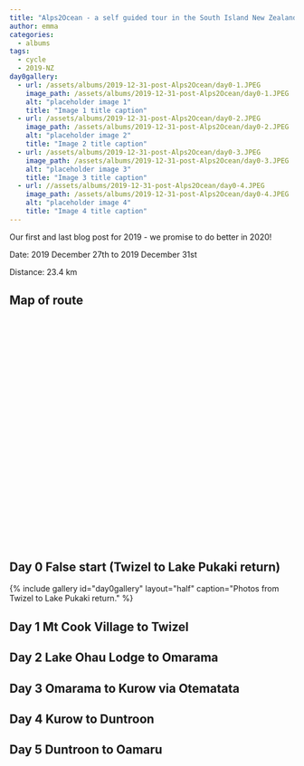 ```yaml
---
title: "Alps2Ocean - a self guided tour in the South Island New Zealand"
author: emma
categories:
  - albums
tags:
  - cycle
  - 2019-NZ
day0gallery:
  - url: /assets/albums/2019-12-31-post-Alps2Ocean/day0-1.JPEG
    image_path: /assets/albums/2019-12-31-post-Alps2Ocean/day0-1.JPEG
    alt: "placeholder image 1"
    title: "Image 1 title caption"
  - url: /assets/albums/2019-12-31-post-Alps2Ocean/day0-2.JPEG
    image_path: /assets/albums/2019-12-31-post-Alps2Ocean/day0-2.JPEG
    alt: "placeholder image 2"
    title: "Image 2 title caption"
  - url: /assets/albums/2019-12-31-post-Alps2Ocean/day0-3.JPEG
    image_path: /assets/albums/2019-12-31-post-Alps2Ocean/day0-3.JPEG
    alt: "placeholder image 3"
    title: "Image 3 title caption"
  - url: //assets/albums/2019-12-31-post-Alps2Ocean/day0-4.JPEG
    image_path: /assets/albums/2019-12-31-post-Alps2Ocean/day0-4.JPEG
    alt: "placeholder image 4"
    title: "Image 4 title caption"
---
```


Our first and last blog post for 2019 - we promise to do better in 2020!

Date: 2019 December 27th to 2019 December 31st

Distance: 23.4 km

## Map of route

<link rel="stylesheet" href="https://unpkg.com/leaflet@1.5.1/dist/leaflet.css"
   integrity="sha512-xwE/Az9zrjBIphAcBb3F6JVqxf46+CDLwfLMHloNu6KEQCAWi6HcDUbeOfBIptF7tcCzusKFjFw2yuvEpDL9wQ=="
   crossorigin=""/>  
<script src="https://unpkg.com/leaflet@1.5.1/dist/leaflet.js"
   integrity="sha512-GffPMF3RvMeYyc1LWMHtK8EbPv0iNZ8/oTtHPx9/cc2ILxQ+u905qIwdpULaqDkyBKgOaB57QTMg7ztg8Jm2Og=="
   crossorigin=""></script>
<script src="https://cdnjs.cloudflare.com/ajax/libs/leaflet-gpx/1.4.0/gpx.min.js"></script>

<div id="mapid" style="width: 80%; height: 400px;"></div>
<script>

var mymap = L.map('mapid').setView([44.112664, 5.407952], 13);

L.tileLayer( 'http://{s}.tile.openstreetmap.org/{z}/{x}/{y}.png', {
    attribution: '&copy; <a href="https://www.openstreetmap.org/copyright">OpenStreetMap</a>',
    subdomains: ['a','b','c']
}).addTo( mymap );

var gpx = 'https://www.jdem.com.au/assets/albums/2019-07-11-post-sault-lavender-cycle/2019-07-11-post-sault-lavender-cycle.gpx';

new L.GPX(gpx, {async: true,   marker_options: {
    startIconUrl: '/assets/images/pin-icon-start.png',
    endIconUrl: '/assets/images/pin-icon-end.png',
    shadowUrl: '/assets/images/pin-shadow.png'
  }}).on('loaded', function(e) { mymap.fitBounds(e.target.getBounds()); }).addTo(mymap);
</script>

## Day 0 False start (Twizel to Lake Pukaki return)

{% include gallery id="day0gallery" layout="half" caption="Photos from Twizel to Lake Pukaki return." %}

  

## Day 1 Mt Cook Village to Twizel

## Day 2 Lake Ohau Lodge to Omarama

## Day 3 Omarama to Kurow via Otematata

## Day 4 Kurow to Duntroon

## Day 5 Duntroon to Oamaru
